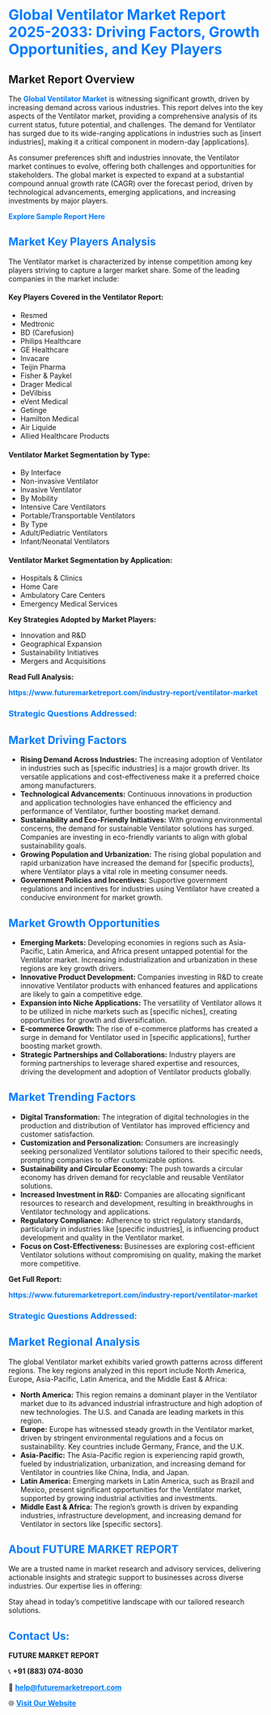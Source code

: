 <h1 style="color: #007BFF;">Global Ventilator Market Report 2025-2033: Driving Factors, Growth Opportunities, and Key Players</h1>

<section id="overview">
<h2>Market Report Overview</h2>
<p>The <a href="https://www.futuremarketreport.com/industry-report/ventilator-market" style="color: #007BFF; text-decoration: none;"><strong>Global Ventilator Market</strong></a> is witnessing significant growth, driven by increasing demand across various industries. This report delves into the key aspects of the Ventilator market, providing a comprehensive analysis of its current status, future potential, and challenges. The demand for Ventilator has surged due to its wide-ranging applications in industries such as [insert industries], making it a critical component in modern-day [applications].</p>
<p>As consumer preferences shift and industries innovate, the Ventilator market continues to evolve, offering both challenges and opportunities for stakeholders. The global market is expected to expand at a substantial compound annual growth rate (CAGR) over the forecast period, driven by technological advancements, emerging applications, and increasing investments by major players.</p>
</section>

<section id="overview">
<p><a href="https://www.futuremarketreport.com/request-sample/reportId=91219" style="color: #007BFF; text-decoration: none;"><strong>Explore Sample Report Here</strong></a></p>
</section>

<section id="key-players">
<h2 style="color: #007BFF;">Market Key Players Analysis</h2>
<p>The Ventilator market is characterized by intense competition among key players striving to capture a larger market share. Some of the leading companies in the market include:</p>
<h4>Key Players Covered in the Ventilator Report:</h4>
<ul><li>Resmed</li><li>Medtronic</li><li>BD (Carefusion)</li><li>Philips Healthcare</li><li>GE Healthcare</li><li>Invacare</li><li>Teijin Pharma</li><li>Fisher &amp; Paykel</li><li>Drager Medical</li><li>DeVilbiss</li><li>eVent Medical</li><li>Getinge</li><li>Hamilton Medical</li><li>Air Liquide</li><li>Allied Healthcare Products</li></ul>
<h4>Ventilator Market Segmentation by Type:</h4>
<ul><li>By Interface</li><li>Non-invasive Ventilator</li><li>Invasive Ventilator</li><li>By Mobility</li><li>Intensive Care Ventilators</li><li>Portable/Transportable Ventilators</li><li>By Type</li><li>Adult/Pediatric Ventilators</li><li>Infant/Neonatal Ventilators</li></ul>

<h4>Ventilator Market Segmentation by Application:</h4>
<ul><li>Hospitals &amp; Clinics</li><li>Home Care</li><li>Ambulatory Care Centers</li><li>Emergency Medical Services</li></ul>
<p><strong>Key Strategies Adopted by Market Players:</strong></p>
<ul>
<li>Innovation and R&D</li>
<li>Geographical Expansion</li>
<li>Sustainability Initiatives</li>
<li>Mergers and Acquisitions</li>
</ul>
</section>

<section>
<p><strong>Read Full Analysis: </strong></p><a href="https://www.futuremarketreport.com/industry-report/ventilator-market" style="color: #007BFF; text-decoration: none;"><strong>https://www.futuremarketreport.com/industry-report/ventilator-market</strong></a>
<h3 style="color: #007BFF;">Strategic Questions Addressed:</h3>
</section>

<section id="driving-factors">
<h2 style="color: #007BFF;">Market Driving Factors</h2>
<ul>
<li><strong>Rising Demand Across Industries:</strong> The increasing adoption of Ventilator in industries such as [specific industries] is a major growth driver. Its versatile applications and cost-effectiveness make it a preferred choice among manufacturers.</li>
<li><strong>Technological Advancements:</strong> Continuous innovations in production and application technologies have enhanced the efficiency and performance of Ventilator, further boosting market demand.</li>
<li><strong>Sustainability and Eco-Friendly Initiatives:</strong> With growing environmental concerns, the demand for sustainable Ventilator solutions has surged. Companies are investing in eco-friendly variants to align with global sustainability goals.</li>
<li><strong>Growing Population and Urbanization:</strong> The rising global population and rapid urbanization have increased the demand for [specific products], where Ventilator plays a vital role in meeting consumer needs.</li>
<li><strong>Government Policies and Incentives:</strong> Supportive government regulations and incentives for industries using Ventilator have created a conducive environment for market growth.</li>
</ul>
</section>

<section id="growth-opportunities">
<h2 style="color: #007BFF;">Market Growth Opportunities</h2>
<ul>
<li><strong>Emerging Markets:</strong> Developing economies in regions such as Asia-Pacific, Latin America, and Africa present untapped potential for the Ventilator market. Increasing industrialization and urbanization in these regions are key growth drivers.</li>
<li><strong>Innovative Product Development:</strong> Companies investing in R&D to create innovative Ventilator products with enhanced features and applications are likely to gain a competitive edge.</li>
<li><strong>Expansion into Niche Applications:</strong> The versatility of Ventilator allows it to be utilized in niche markets such as [specific niches], creating opportunities for growth and diversification.</li>
<li><strong>E-commerce Growth:</strong> The rise of e-commerce platforms has created a surge in demand for Ventilator used in [specific applications], further boosting market growth.</li>
<li><strong>Strategic Partnerships and Collaborations:</strong> Industry players are forming partnerships to leverage shared expertise and resources, driving the development and adoption of Ventilator products globally.</li>
</ul>
</section>

<section id="trending-factors">
<h2 style="color: #007BFF;">Market Trending Factors</h2>
<ul>
<li><strong>Digital Transformation:</strong> The integration of digital technologies in the production and distribution of Ventilator has improved efficiency and customer satisfaction.</li>
<li><strong>Customization and Personalization:</strong> Consumers are increasingly seeking personalized Ventilator solutions tailored to their specific needs, prompting companies to offer customizable options.</li>
<li><strong>Sustainability and Circular Economy:</strong> The push towards a circular economy has driven demand for recyclable and reusable Ventilator solutions.</li>
<li><strong>Increased Investment in R&D:</strong> Companies are allocating significant resources to research and development, resulting in breakthroughs in Ventilator technology and applications.</li>
<li><strong>Regulatory Compliance:</strong> Adherence to strict regulatory standards, particularly in industries like [specific industries], is influencing product development and quality in the Ventilator market.</li>
<li><strong>Focus on Cost-Effectiveness:</strong> Businesses are exploring cost-efficient Ventilator solutions without compromising on quality, making the market more competitive.</li>
</ul>
</section>

<section>
<p><strong>Get Full Report: </strong></p><a href="https://www.futuremarketreport.com/industry-report/ventilator-market" style="color: #007BFF; text-decoration: none;"><strong>https://www.futuremarketreport.com/industry-report/ventilator-market</strong></a>
<h3 style="color: #007BFF;">Strategic Questions Addressed:</h3>
</section>


<section id="regional-analysis">
<h2 style="color: #007BFF;">Market Regional Analysis</h2>
<p>The global Ventilator market exhibits varied growth patterns across different regions. The key regions analyzed in this report include North America, Europe, Asia-Pacific, Latin America, and the Middle East & Africa:</p>
<ul>
<li><strong>North America:</strong> This region remains a dominant player in the Ventilator market due to its advanced industrial infrastructure and high adoption of new technologies. The U.S. and Canada are leading markets in this region.</li>
<li><strong>Europe:</strong> Europe has witnessed steady growth in the Ventilator market, driven by stringent environmental regulations and a focus on sustainability. Key countries include Germany, France, and the U.K.</li>
<li><strong>Asia-Pacific:</strong> The Asia-Pacific region is experiencing rapid growth, fueled by industrialization, urbanization, and increasing demand for Ventilator in countries like China, India, and Japan.</li>
<li><strong>Latin America:</strong> Emerging markets in Latin America, such as Brazil and Mexico, present significant opportunities for the Ventilator market, supported by growing industrial activities and investments.</li>
<li><strong>Middle East & Africa:</strong> The region’s growth is driven by expanding industries, infrastructure development, and increasing demand for Ventilator in sectors like [specific sectors].</li>
</ul>
</section>

<footer>
<h2 style="color: #007BFF;">About FUTURE MARKET REPORT</h2>
<p>We are a trusted name in market research and advisory services, delivering actionable insights and strategic support to businesses across diverse industries. Our expertise lies in offering:</p>

<p>Stay ahead in today’s competitive landscape with our tailored research solutions.</p>

<h2 style="color: #007BFF;">Contact Us:</h2>
<p><strong>FUTURE MARKET REPORT</strong></p>
<p>📞 <strong>+91 (883) 074-8030</strong></p>
<p>📧 <strong><a href="mailto:help@futuremarketreport.com" style="color: #007BFF;">help@futuremarketreport.com</a></strong></p>
<p>🌐 <strong><a href="https://www.futuremarketreport.com/" style="color: #007BFF;">Visit Our Website</a></strong></p>
</footer>